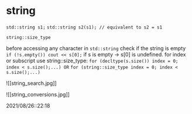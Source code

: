 
# string

`std::string s1;`
`std::string s2(s1); // equivalent to s2 = s1`

`string::size_type`

before accessing any character in `std::string` check if the string is empty
`if (!s.empty()) cout << s[0];`
if s is empty -> s[0] is undefined.
for index or subscript use string::size_type:
`for (decltype(s.size()) index = 0; index < s.size();...) OR`
`for (string::size_type index = 0; index < s.size();...)`

![[string_search.jpg]]

![[string_conversions.jpg]]

2021/08/26::22:18